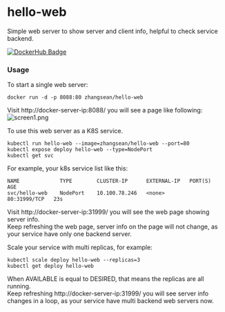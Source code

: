 # hello-web
Simple web server to show server and client info, helpful to check service backend.

[![DockerHub Badge](http://dockeri.co/image/zhangsean/hello-web)](https://hub.docker.com/r/zhangsean/hello-web/)

### Usage
To start a single web server:
```
docker run -d -p 8088:80 zhangsean/hello-web
```
Visit http://docker-server-ip:8088/ you will see a page like following:  
![screen1.png](https://raw.githubusercontent.com/zhangsean/hello-web/master/screen1.png)

To use this web server as a K8S service.
```
kubectl run hello-web --image=zhangsean/hello-web --port=80
kubectl expose deploy hello-web --type=NodePort
kubectl get svc
```
For example, your k8s service list like this:
```
NAME             TYPE        CLUSTER-IP      EXTERNAL-IP   PORT(S)        AGE
svc/hello-web    NodePort    10.100.78.246   <none>        80:31999/TCP   23s
```
Visit http://docker-server-ip:31999/ you will see the web page showing server info.  
Keep refreshing the web page, server info on the page will not change, as your service have only one backend server.

Scale your service with multi replicas, for example:
```
kubectl scale deploy hello-web --replicas=3
kubectl get deploy hello-web
```
When AVAILABLE is equal to DESIRED, that means the replicas are all running.  
Keep refreshing http://docker-server-ip:31999/ you will see server info changes in a loop, as your service have multi backend web servers now.
